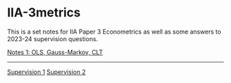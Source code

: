 # IIA-3metrics

This is a set notes for IIA Paper 3 Econometrics as well as some answers to 2023-24 supervision questions.

<a href="https://emre-us.github.io/IIA-3metrics/Script/metrics-notes-1.html" title="Refresher">Notes 1: OLS, Gauss-Markov, CLT</a>

***

<a href="https://emre-us.github.io/IIA-3metrics/Script/Supo1.html" title="Refresher">Supervision 1</a>
<a href="https://emre-us.github.io/IIA-3metrics/Script/Supo2.html" title="Refresher">Supervision 2</a>
